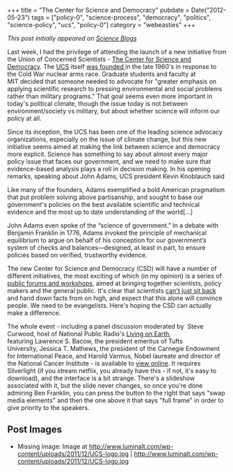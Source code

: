 +++
title = "The Center for Science and Democracy"
pubdate = Date("2012-05-23")
tags = ["policy-0", "science-process", "democracy", "politics", "science-policy", "ucs", "policy-0"]
category = "webeasties"
+++

_This post initially appeared on [Science Blogs](http://scienceblogs.com/webeasties)_

Last week, I had the privilege of attending the launch of a new initiative from the Union of Concerned Scientists - [The Center for Science and Democracy](http://www.ucsusa.org/center-for-science-and-[democracy](/tag/democracy)/). The [UCS](/tag/ucs) itself [was founded ](http://www.ucsusa.org/about/)in the late 1960's in response to the Cold War nuclear arms race. Graduate students and faculty at MIT decided that someone needed to advocate for "greater emphasis on applying scientific research to pressing environmental and social problems rather than military programs." That goal seems even more important in today's political climate, though the issue today is not between environment/society vs military, but about whether science will inform our policy at all.

Since its inception, the UCS has been one of the leading science advocacy organizations, especially on the issue of climate change, but this new initiative seems aimed at making the link between science and democracy more explicit. Science has something to say about almost every major policy issue that faces our government, and we need to make sure that evidence-based analysis plays a roll in decision making. In his opening remarks, speaking about John Adams, UCS president Kevin Knoblauch said

Like many of the founders, Adams exemplified a bold American pragmatism that put problem solving above partisanship, and sought to base our government's policies on the best available scientific and technical evidence and the most up to date understanding of the world[...]

John Adams even spoke of the “science of government.” In a debate with Benjamin Franklin in 1776, Adams invoked the principle of mechanical equilibrium to argue on behalf of his conception for our government’s system of checks and balances—designed, at least in part, to ensure policies based on verified, trustworthy evidence.

The new Center for Science and Democracy (CSD) will have a number of different initiatives, the most exciting of which (in my opinion) is a series of [public forums and workshops](http://www.ucsusa.org/center-for-science-and-democracy/branscomb-science-and-democracy-forums.html), aimed at bringing together scientists, policy makers and the general public. It's clear that scientists [can't just sit back](http://www.biolbull.org/content/222/2/85.full) and hand down facts from on high, and expect that this alone will convince people. We need to be evangelists. Here's hoping the CSD can actually make a difference.

The whole event - including a panel discussion moderated by  Steve Curwood, host of National Public Radio's [Living on Earth](http://www.loe.org/), featuring Lawrence S. Bacow, the president emeritus of Tufts University, Jessica T. Mathews, the president of the Carnegie Endowment for International Peace, and Harold Varmus, Nobel laureate and director of the National Cancer Institute - is available to [view online](http://swankav.mediasite.com/mediasite/Play/fd4aa11129b84157a2903a9d22c4bf831d). It requires Silverlight (if you stream netflix, you already have this - if not, it's easy to download), and the interface is a bit strange. There's a slideshow associated with it, but the slide never changes, so once you're done admiring Ben Franklin, you can press the button to the right that says "swap media elements" and then the one above it that says "full frame" in order to give priority to the speakers.
 

      
  

 ## Post Images

- Missing image: Image at http://www.luminalt.com/wp-content/uploads/2011/12/UCS-logo.jpg | http://www.luminalt.com/wp-content/uploads/2011/12/UCS-logo.jpg

